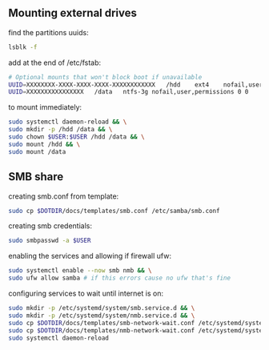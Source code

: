 ## Mounting external drives

find the partitions uuids:

```sh
lsblk -f
```

add at the end of /etc/fstab:

```sh
# Optional mounts that won't block boot if unavailable
UUID=XXXXXXXX-XXXX-XXXX-XXXX-XXXXXXXXXXXX	/hdd	ext4	nofail,user	0 0
UUID=XXXXXXXXXXXXXXXX	/data	ntfs-3g	nofail,user,permissions	0 0
```

to mount immediately:

```sh
sudo systemctl daemon-reload && \
sudo mkdir -p /hdd /data && \
sudo chown $USER:$USER /hdd /data && \
sudo mount /hdd && \
sudo mount /data
```

## SMB share

creating smb.conf from template:

```sh
sudo cp $DOTDIR/docs/templates/smb.conf /etc/samba/smb.conf
```

creating smb credentials:

```sh
sudo smbpasswd -a $USER
```

enabling the services and allowing if firewall ufw:

```sh
sudo systemctl enable --now smb nmb && \
sudo ufw allow samba # if this errors cause no ufw that's fine
```

configuring services to wait until internet is on:

```sh
sudo mkdir -p /etc/systemd/system/smb.service.d && \
sudo mkdir -p /etc/systemd/system/nmb.service.d && \
sudo cp $DOTDIR/docs/templates/smb-network-wait.conf /etc/systemd/system/smb.service.d/network-wait.conf && \
sudo cp $DOTDIR/docs/templates/nmb-network-wait.conf /etc/systemd/system/nmb.service.d/network-wait.conf && \
sudo systemctl daemon-reload
```
